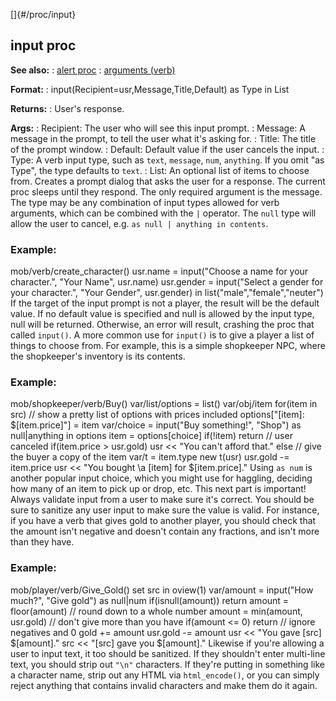 []{#/proc/input}
## input proc
**See also:**
:   [alert proc](#/proc/alert)
:   [arguments (verb)](#/verb/arguments)
<!-- -->
**Format:**
:   input(Recipient=usr,Message,Title,Default) as Type in List
<!-- -->
**Returns:**
:   User\'s response.
<!-- -->
**Args:**
:   Recipient: The user who will see this input prompt.
:   Message: A message in the prompt, to tell the user what it\'s asking
    for.
:   Title: The title of the prompt window.
:   Default: Default value if the user cancels the input.
:   Type: A verb input type, such as `text`, `message`, `num`,
    `anything`. If you omit \"as Type\", the type defaults to `text`.
:   List: An optional list of items to choose from.
Creates a prompt dialog that asks the user for a response. The current
proc sleeps until they respond.
The only required argument is the message. The type may be any
combination of input types allowed for verb arguments, which can be
combined with the `|` operator. The `null` type will allow the user to
cancel, e.g. `as null | anything in contents`.
### Example:
mob/verb/create_character() usr.name = input(\"Choose a name for your
character.\", \"Your Name\", usr.name) usr.gender = input(\"Select a
gender for your character.\", \"Your Gender\", usr.gender) in
list(\"male\",\"female\",\"neuter\")
If the target of the input prompt is not a player, the result will be
the default value. If no default value is specified and null is allowed
by the input type, null will be returned. Otherwise, an error will
result, crashing the proc that called `input()`.
A more common use for `input()` is to give a player a list of things to
choose from. For example, this is a simple shopkeeper NPC, where the
shopkeeper\'s inventory is its contents.
### Example:
mob/shopkeeper/verb/Buy() var/list/options = list() var/obj/item
for(item in src) // show a pretty list of options with prices included
options\[\"\[item\]: \$\[item.price\]\"\] = item var/choice =
input(\"Buy something!\", \"Shop\") as null\|anything in options item =
options\[choice\] if(!item) return // user canceled if(item.price \>
usr.gold) usr \<\< \"You can\'t afford that.\" else // give the buyer a
copy of the item var/t = item.type new t(usr) usr.gold -= item.price usr
\<\< \"You bought \\a \[item\] for \$\[item.price\].\"
Using `as num` is another popular input choice, which you might use for
haggling, deciding how many of an item to pick up or drop, etc.
This next part is important! Always validate input from a user to make
sure it\'s correct.
You should be sure to sanitize any user input to make sure the value is
valid. For instance, if you have a verb that gives gold to another
player, you should check that the amount isn\'t negative and doesn\'t
contain any fractions, and isn\'t more than they have.
### Example:
mob/player/verb/Give_Gold() set src in oview(1) var/amount = input(\"How
much?\", \"Give gold\") as null\|num if(isnull(amount)) return amount =
floor(amount) // round down to a whole number amount = min(amount,
usr.gold) // don\'t give more than you have if(amount \<= 0) return //
ignore negatives and 0 gold += amount usr.gold -= amount usr \<\< \"You
gave \[src\] \$\[amount\].\" src \<\< \"\[src\] gave you \$\[amount\].\"
Likewise if you\'re allowing a user to input text, it too should be
sanitized. If they shouldn\'t enter multi-line text, you should strip
out `"\n"` characters. If they\'re putting in something like a character
name, strip out any HTML via `html_encode()`, or you can simply reject
anything that contains invalid characters and make them do it again.